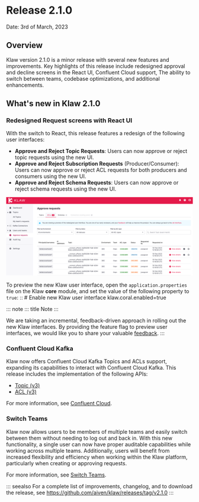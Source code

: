 # Release 2.1.0

Date: 3rd of March, 2023

## Overview

Klaw version 2.1.0 is a minor release with several new features and
improvements. Key highlights of this release include redesigned approval
and decline screens in the React UI, Confluent Cloud support, The
ability to switch between teams, codebase optimizations, and additional
enhancements.

## What's new in Klaw 2.1.0

### Redesigned Request screens with React UI

With the switch to React, this release features a redesign of the
following user interfaces:

-   **Approve and Reject Topic Requests**: Users can now approve or
    reject topic requests using the new UI.
-   **Approve and Reject Subscription Requests** (Producer/Consumer):
    Users can now approve or reject ACL requests for both producers and
    consumers using the new UI.
-   **Approve and Reject Schema Requests**: Users can now approve or
    reject schema requests using the new UI.

![image](../../static/images/ApprovalRequestTopic-react.png)

To preview the new Klaw user interface, open the
`application.properties` file on the Klaw **core** module, and set the
value of the following property to `true`: :: \# Enable new Klaw user
interface klaw.coral.enabled=true

::: note
::: title
Note
:::

We are taking an incremental, feedback-driven approach in rolling out
the new Klaw interfaces. By providing the feature flag to preview user
interfaces, we would like you to share your valuable
[feedback](https://github.com/aiven/klaw/issues/new?assignees=&labels=&template=03_feature.md).
:::

### Confluent Cloud Kafka

Klaw now offers Confluent Cloud Kafka Topics and ACLs support, expanding
its capabilities to interact with Confluent Cloud Kafka. This release
includes the implementation of the following APIs:

-   [Topic
    (v3)](https://docs.confluent.io/cloud/current/api.html#tag/Topic-(v3))
-   [ACL
    (v3)](https://docs.confluent.io/cloud/current/api.html#tag/ACL-(v3))

For more information, see [Confluent
Cloud](https://www.klaw-project.io/docs/howto/clusterconnectivity/confluent-cloud-kafka-cluster-ssl-protocol).

### Switch Teams

Klaw now allows users to be members of multiple teams and easily switch
between them without needing to log out and back in. With this new
functionality, a single user can now have proper auditable capabilities
while working across multiple teams. Additionally, users will benefit
from increased flexibility and efficiency when working within the Klaw
platform, particularly when creating or approving requests.

For more information, see [Switch
Teams](https://www.klaw-project.io/docs/concepts/switch-teams).

::: seealso
For a complete list of improvements, changelog, and to download the
release, see <https://github.com/aiven/klaw/releases/tag/v2.1.0>
:::
